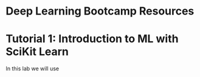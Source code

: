 # Deep Learning Bootcamp Resources

# Tutorial 1: Introduction to ML with SciKit Learn

In this lab we will use
